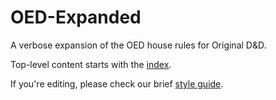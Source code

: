 # OED-Expanded
A verbose expansion of the OED house rules for Original D&amp;D.

Top-level content starts with the [index](index.md).

If you're editing, please check our brief [style guide](styleguide.md).
